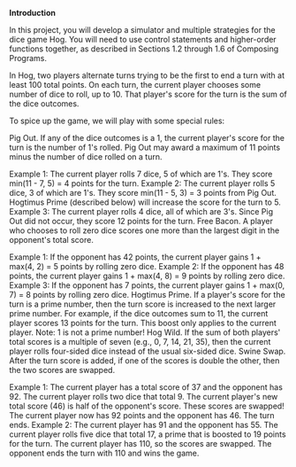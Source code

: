 **Introduction**

In this project, you will develop a simulator and multiple strategies for the dice game Hog. You will need to use control statements and higher-order functions together, as described in Sections 1.2 through 1.6 of Composing Programs.

In Hog, two players alternate turns trying to be the first to end a turn with at least 100 total points. On each turn, the current player chooses some number of dice to roll, up to 10. That player's score for the turn is the sum of the dice outcomes.

To spice up the game, we will play with some special rules:

Pig Out. If any of the dice outcomes is a 1, the current player's score for the turn is the number of 1's rolled. Pig Out may award a maximum of 11 points minus the number of dice rolled on a turn.

Example 1: The current player rolls 7 dice, 5 of which are 1's. They score min(11 - 7, 5) = 4 points for the turn.
Example 2: The current player rolls 5 dice, 3 of which are 1's. They score min(11 - 5, 3) = 3 points from Pig Out. Hogtimus Prime (described below) will increase the score for the turn to 5.
Example 3: The current player rolls 4 dice, all of which are 3's. Since Pig Out did not occur, they score 12 points for the turn.
Free Bacon. A player who chooses to roll zero dice scores one more than the largest digit in the opponent's total score.

Example 1: If the opponent has 42 points, the current player gains 1 + max(4, 2) = 5 points by rolling zero dice.
Example 2: If the opponent has 48 points, the current player gains 1 + max(4, 8) = 9 points by rolling zero dice.
Example 3: If the opponent has 7 points, the current player gains 1 + max(0, 7) = 8 points by rolling zero dice.
Hogtimus Prime. If a player's score for the turn is a prime number, then the turn score is increased to the next larger prime number. For example, if the dice outcomes sum to 11, the current player scores 13 points for the turn. This boost only applies to the current player. Note: 1 is not a prime number!
Hog Wild. If the sum of both players' total scores is a multiple of seven (e.g., 0, 7, 14, 21, 35), then the current player rolls four-sided dice instead of the usual six-sided dice.
Swine Swap. After the turn score is added, if one of the scores is double the other, then the two scores are swapped.

Example 1: The current player has a total score of 37 and the opponent has 92. The current player rolls two dice that total 9. The current player's new total score (46) is half of the opponent's score. These scores are swapped! The current player now has 92 points and the opponent has 46. The turn ends.
Example 2: The current player has 91 and the opponent has 55. The current player rolls five dice that total 17, a prime that is boosted to 19 points for the turn. The current player has 110, so the scores are swapped. The opponent ends the turn with 110 and wins the game.
